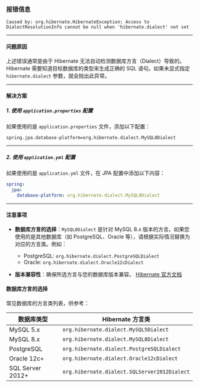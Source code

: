 ### 报错信息

```plaintext
Caused by: org.hibernate.HibernateException: Access to DialectResolutionInfo cannot be null when 'hibernate.dialect' not set
```

---

#### 问题原因

上述错误通常是由于 Hibernate 无法自动检测数据库方言（Dialect）导致的。Hibernate 需要知道目标数据库的类型来生成正确的 SQL 语句。如果未显式指定 `hibernate.dialect` 参数，就会抛出此异常。

---

#### 解决方案

##### **1. 使用 `application.properties` 配置**

如果使用的是 `application.properties` 文件，添加以下配置：

```properties
spring.jpa.database-platform=org.hibernate.dialect.MySQL8Dialect
```

---

##### **2. 使用 `application.yml` 配置**

如果使用的是 `application.yml` 文件，在 JPA 配置中添加以下内容：

```yaml
spring:
  jpa:
    database-platform: org.hibernate.dialect.MySQL8Dialect
```

---

#### 注意事项

- **数据库方言的选择**：`MySQL8Dialect` 是针对 MySQL 8.x 版本的方言。如果您使用的是其他数据库（如 PostgreSQL、Oracle 等），请根据实际情况替换为对应的方言类。例如：
  - PostgreSQL: `org.hibernate.dialect.PostgreSQLDialect`
  - Oracle: `org.hibernate.dialect.Oracle12cDialect`
  
- **版本兼容性**：确保所选方言与您的数据库版本兼容。 [Hibernate 官方文档](https://hibernate.org/) 

#### 数据库方言的选择

常见数据库的方言类列表，供参考：

| 数据库类型       | Hibernate 方言类                              |
|------------------|-----------------------------------------------|
| MySQL 5.x        | `org.hibernate.dialect.MySQL5Dialect`         |
| MySQL 8.x        | `org.hibernate.dialect.MySQL8Dialect`         |
| PostgreSQL       | `org.hibernate.dialect.PostgreSQLDialect`     |
| Oracle 12c+      | `org.hibernate.dialect.Oracle12cDialect`      |
| SQL Server 2012+ | `org.hibernate.dialect.SQLServer2012Dialect`  |